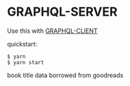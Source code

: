 # GRAPHQL-SERVER
Use this with [GRAPHQL-CLIENT](https://github.com/foodforarabbit/graphql-client)

quickstart:
```
$ yarn
$ yarn start
```

book title data borrowed from goodreads